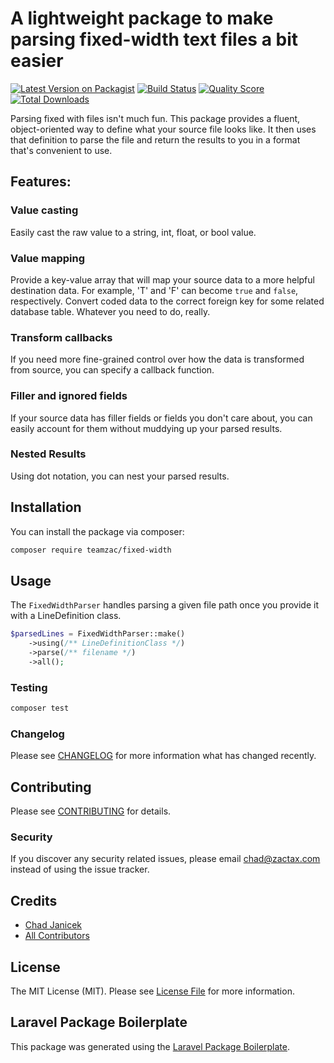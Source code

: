 # A lightweight package to make parsing fixed-width text files a bit easier

[![Latest Version on Packagist](https://img.shields.io/packagist/v/teamzac/fixed-width.svg?style=flat-square)](https://packagist.org/packages/teamzac/fixed-width)
[![Build Status](https://img.shields.io/travis/teamzac/fixed-width/master.svg?style=flat-square)](https://travis-ci.org/teamzac/fixed-width)
[![Quality Score](https://img.shields.io/scrutinizer/g/teamzac/fixed-width.svg?style=flat-square)](https://scrutinizer-ci.com/g/teamzac/fixed-width)
[![Total Downloads](https://img.shields.io/packagist/dt/teamzac/fixed-width.svg?style=flat-square)](https://packagist.org/packages/teamzac/fixed-width)

Parsing fixed with files isn't much fun. This package provides a fluent, object-oriented way to define what your source file looks like. It then uses that definition to parse the file and return the results to you in a format that's convenient to use.

## Features:

### Value casting 
Easily cast the raw value to a string, int, float, or bool value.

### Value mapping
Provide a key-value array that will map your source data to a more helpful destination data. For example, 'T' and 'F' can become ```true``` and ```false```, respectively. Convert coded data to the correct foreign key for some related database table. Whatever you need to do, really.

### Transform callbacks
If you need more fine-grained control over how the data is transformed from source, you can specify a callback function.

### Filler and ignored fields
If your source data has filler fields or fields you don't care about, you can easily account for them without muddying up your parsed results.

### Nested Results
Using dot notation, you can nest your parsed results.

## Installation

You can install the package via composer:

```bash
composer require teamzac/fixed-width
```

## Usage
The ```FixedWidthParser``` handles parsing a given file path once you provide it with a LineDefinition class.

``` php
$parsedLines = FixedWidthParser::make()
	->using(/** LineDefinitionClass */)
	->parse(/** filename */)
	->all();
```

### Testing

``` bash
composer test
```

### Changelog

Please see [CHANGELOG](CHANGELOG.md) for more information what has changed recently.

## Contributing

Please see [CONTRIBUTING](CONTRIBUTING.md) for details.

### Security

If you discover any security related issues, please email chad@zactax.com instead of using the issue tracker.

## Credits

- [Chad Janicek](https://github.com/teamzac)
- [All Contributors](../../contributors)

## License

The MIT License (MIT). Please see [License File](LICENSE.md) for more information.

## Laravel Package Boilerplate

This package was generated using the [Laravel Package Boilerplate](https://laravelpackageboilerplate.com).